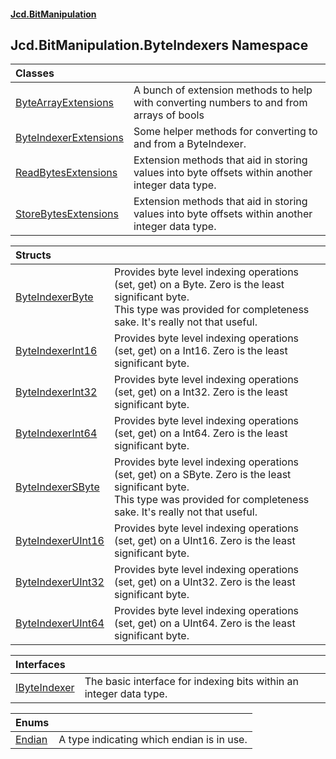 #### [Jcd.BitManipulation](index.md 'index')

## Jcd.BitManipulation.ByteIndexers Namespace

| Classes | |
| :--- | :--- |
| [ByteArrayExtensions](Jcd.BitManipulation.ByteIndexers.ByteArrayExtensions.md 'Jcd.BitManipulation.ByteIndexers.ByteArrayExtensions') | A bunch of extension methods to help with converting numbers to and from arrays of bools |
| [ByteIndexerExtensions](Jcd.BitManipulation.ByteIndexers.ByteIndexerExtensions.md 'Jcd.BitManipulation.ByteIndexers.ByteIndexerExtensions') | Some helper methods for converting to and from a ByteIndexer. |
| [ReadBytesExtensions](Jcd.BitManipulation.ByteIndexers.ReadBytesExtensions.md 'Jcd.BitManipulation.ByteIndexers.ReadBytesExtensions') | Extension methods that aid in storing values into byte offsets within another integer data type. |
| [StoreBytesExtensions](Jcd.BitManipulation.ByteIndexers.StoreBytesExtensions.md 'Jcd.BitManipulation.ByteIndexers.StoreBytesExtensions') | Extension methods that aid in storing values into byte offsets within another integer data type. |

| Structs | |
| :--- | :--- |
| [ByteIndexerByte](Jcd.BitManipulation.ByteIndexers.ByteIndexerByte.md 'Jcd.BitManipulation.ByteIndexers.ByteIndexerByte') | Provides byte level indexing operations (set, get) on a Byte. Zero is the least significant byte.<br/>This type was provided for completeness sake. It's really not that useful. |
| [ByteIndexerInt16](Jcd.BitManipulation.ByteIndexers.ByteIndexerInt16.md 'Jcd.BitManipulation.ByteIndexers.ByteIndexerInt16') | Provides byte level indexing operations (set, get) on a Int16. Zero is the least significant byte. |
| [ByteIndexerInt32](Jcd.BitManipulation.ByteIndexers.ByteIndexerInt32.md 'Jcd.BitManipulation.ByteIndexers.ByteIndexerInt32') | Provides byte level indexing operations (set, get) on a Int32. Zero is the least significant byte. |
| [ByteIndexerInt64](Jcd.BitManipulation.ByteIndexers.ByteIndexerInt64.md 'Jcd.BitManipulation.ByteIndexers.ByteIndexerInt64') | Provides byte level indexing operations (set, get) on a Int64. Zero is the least significant byte. |
| [ByteIndexerSByte](Jcd.BitManipulation.ByteIndexers.ByteIndexerSByte.md 'Jcd.BitManipulation.ByteIndexers.ByteIndexerSByte') | Provides byte level indexing operations (set, get) on a SByte. Zero is the least significant byte.<br/>This type was provided for completeness sake. It's really not that useful. |
| [ByteIndexerUInt16](Jcd.BitManipulation.ByteIndexers.ByteIndexerUInt16.md 'Jcd.BitManipulation.ByteIndexers.ByteIndexerUInt16') | Provides byte level indexing operations (set, get) on a UInt16. Zero is the least significant byte. |
| [ByteIndexerUInt32](Jcd.BitManipulation.ByteIndexers.ByteIndexerUInt32.md 'Jcd.BitManipulation.ByteIndexers.ByteIndexerUInt32') | Provides byte level indexing operations (set, get) on a UInt32. Zero is the least significant byte. |
| [ByteIndexerUInt64](Jcd.BitManipulation.ByteIndexers.ByteIndexerUInt64.md 'Jcd.BitManipulation.ByteIndexers.ByteIndexerUInt64') | Provides byte level indexing operations (set, get) on a UInt64. Zero is the least significant byte. |

| Interfaces | |
| :--- | :--- |
| [IByteIndexer](Jcd.BitManipulation.ByteIndexers.IByteIndexer.md 'Jcd.BitManipulation.ByteIndexers.IByteIndexer') | The basic interface for indexing bits within an integer data type. |

| Enums | |
| :--- | :--- |
| [Endian](Jcd.BitManipulation.ByteIndexers.Endian.md 'Jcd.BitManipulation.ByteIndexers.Endian') | A type indicating which endian is in use. |
